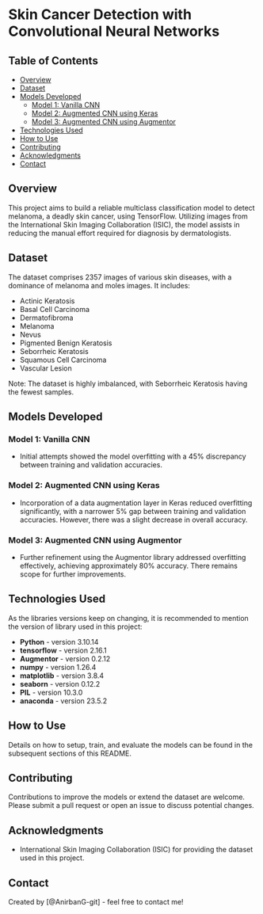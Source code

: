 # Skin Cancer Detection with Convolutional Neural Networks

## Table of Contents
- [Overview](#overview)
- [Dataset](#dataset)
- [Models Developed](#models-developed)
  - [Model 1: Vanilla CNN](#model-1-vanilla-cnn)
  - [Model 2: Augmented CNN using Keras](#model-2-augmented-cnn-using-keras)
  - [Model 3: Augmented CNN using Augmentor](#model-3-augmented-cnn-using-augmentor)
- [Technologies Used](#technologies-used)
- [How to Use](#how-to-use)
- [Contributing](#contributing)
- [Acknowledgments](#acknowledgments)
- [Contact](#contact)

## Overview
This project aims to build a reliable multiclass classification model to detect melanoma, a deadly skin cancer, using TensorFlow. Utilizing images from the International Skin Imaging Collaboration (ISIC), the model assists in reducing the manual effort required for diagnosis by dermatologists.

## Dataset
The dataset comprises 2357 images of various skin diseases, with a dominance of melanoma and moles images. It includes:
- Actinic Keratosis
- Basal Cell Carcinoma
- Dermatofibroma
- Melanoma
- Nevus
- Pigmented Benign Keratosis
- Seborrheic Keratosis
- Squamous Cell Carcinoma
- Vascular Lesion

Note: The dataset is highly imbalanced, with Seborrheic Keratosis having the fewest samples.

## Models Developed
### Model 1: Vanilla CNN
- Initial attempts showed the model overfitting with a 45% discrepancy between training and validation accuracies.

### Model 2: Augmented CNN using Keras
- Incorporation of a data augmentation layer in Keras reduced overfitting significantly, with a narrower 5% gap between training and validation accuracies. However, there was a slight decrease in overall accuracy.

### Model 3: Augmented CNN using Augmentor
- Further refinement using the Augmentor library addressed overfitting effectively, achieving approximately 80% accuracy. There remains scope for further improvements.

## Technologies Used
As the libraries versions keep on changing, it is recommended to mention the version of library used in this project:
- **Python** - version 3.10.14
- **tensorflow** - version 2.16.1
- **Augmentor** - version 0.2.12
- **numpy** - version 1.26.4
- **matplotlib** - version 3.8.4
- **seaborn** - version 0.12.2
- **PIL** - version 10.3.0
- **anaconda** - version 23.5.2

## How to Use
Details on how to setup, train, and evaluate the models can be found in the subsequent sections of this README.

## Contributing
Contributions to improve the models or extend the dataset are welcome. Please submit a pull request or open an issue to discuss potential changes.

## Acknowledgments
- International Skin Imaging Collaboration (ISIC) for providing the dataset used in this project.

## Contact
Created by [@AnirbanG-git] - feel free to contact me!
